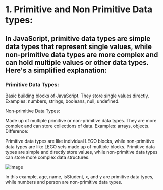 # 1. Primitive and Non Primitive Data types:

## In JavaScript, primitive data types are simple data types that represent single values, while non-primitive data types are more complex and can hold multiple values or other data types. Here's a simplified explanation:

### Primitive Data Types:

Basic building blocks of JavaScript.
They store single values directly.
Examples: numbers, strings, booleans, null, undefined.

Non-primitive Data Types:

Made up of multiple primitive or non-primitive data types.
They are more complex and can store collections of data.
Examples: arrays, objects.
Difference:

Primitive data types are like individual LEGO blocks, while non-primitive data types are like LEGO sets made up of multiple blocks.
Primitive data types are simple and directly store values, while non-primitive data types can store more complex data structures.

![image](https://github.com/ManishgandotraCoder/speedy-study/assets/126446734/4fb3c679-1c0e-4253-8d56-c75302bd4168)

In this example, age, name, isStudent, x, and y are primitive data types, while numbers and person are non-primitive data types.
